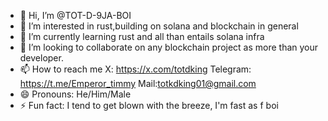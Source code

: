 - 👋 Hi, I’m @TOT-D-9JA-BOI
- 👀 I’m interested in rust,building on solana and blockchain in general
- 🌱 I’m currently learning rust and all than entails solana infra
- 💞️ I’m looking to collaborate on any blockchain project as more than your developer.
- 📫 How to reach me X: https://x.com/totdking Telegram: https://t.me/Emperor_timmy Mail:totkdking01@gmail.com
- 😄 Pronouns: He/Him/Male
- ⚡ Fun fact: I tend to get blown with the breeze, I'm fast as f boi

<!---
TOT-D-9JA-BOI/TOT-D-9JA-BOI is a ✨ special ✨ repository because its `README.md` (this file) appears on your GitHub profile.
You can click the Preview link to take a look at your changes.
--->
